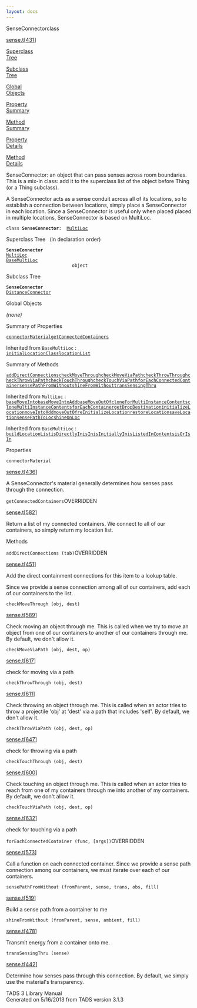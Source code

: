 ```yaml
---
layout: docs
---
```

<span class="title">SenseConnector</span><span class="type">class</span>

[sense.t](../file/sense.t.html)\[[431](../source/sense.t.html#431)\]

[Superclass  
Tree](#_SuperClassTree_)

[Subclass  
Tree](#_SubClassTree_)

[Global  
Objects](#_ObjectSummary_)

[Property  
Summary](#_PropSummary_)

[Method  
Summary](#_MethodSummary_)

[Property  
Details](#_Properties_)

[Method  
Details](#_Methods_)

<div class="fdesc">

SenseConnector: an object that can pass senses across room boundaries.
This is a mix-in class: add it to the superclass list of the object
before Thing (or a Thing subclass).

A SenseConnector acts as a sense conduit across all of its locations, so
to establish a connection between locations, simply place a
SenseConnector in each location. Since a SenseConnector is useful only
when placed placed in multiple locations, SenseConnector is based on
MultiLoc.

`class `**`SenseConnector`**` :   `[`MultiLoc`](../object/MultiLoc.html)

</div>

<span id="_SuperClassTree_"></span>

<div class="mjhd">

<span class="hdln">Superclass Tree</span>   (in declaration order)

</div>

**`SenseConnector`**  
[`MultiLoc`](../object/MultiLoc.html)  
[`BaseMultiLoc`](../object/BaseMultiLoc.html)  
`                         object`  
<span id="_SubClassTree_"></span>

<div class="mjhd">

<span class="hdln">Subclass Tree</span>  

</div>

**`SenseConnector`**  
[`DistanceConnector`](../object/DistanceConnector.html)  
<span id="_ObjectSummary_"></span>

<div class="mjhd">

<span class="hdln">Global Objects</span>  

</div>

*(none)* <span id="_PropSummary_"></span>

<div class="mjhd">

<span class="hdln">Summary of Properties</span>  

</div>

[`connectorMaterial`](#connectorMaterial)[`getConnectedContainers`](#getConnectedContainers)



Inherited from `BaseMultiLoc` :  
[`initialLocationClass`](../object/BaseMultiLoc.html#initialLocationClass)[`locationList`](../object/BaseMultiLoc.html#locationList)

<span id="_MethodSummary_"></span>

<div class="mjhd">

<span class="hdln">Summary of Methods</span>  

</div>

[`addDirectConnections`](#addDirectConnections)[`checkMoveThrough`](#checkMoveThrough)[`checkMoveViaPath`](#checkMoveViaPath)[`checkThrowThrough`](#checkThrowThrough)[`checkThrowViaPath`](#checkThrowViaPath)[`checkTouchThrough`](#checkTouchThrough)[`checkTouchViaPath`](#checkTouchViaPath)[`forEachConnectedContainer`](#forEachConnectedContainer)[`sensePathFromWithout`](#sensePathFromWithout)[`shineFromWithout`](#shineFromWithout)[`transSensingThru`](#transSensingThru)

Inherited from `MultiLoc` :  
[`baseMoveInto`](../object/MultiLoc.html#baseMoveInto)[`baseMoveIntoAdd`](../object/MultiLoc.html#baseMoveIntoAdd)[`baseMoveOutOf`](../object/MultiLoc.html#baseMoveOutOf)[`cloneForMultiInstanceContents`](../object/MultiLoc.html#cloneForMultiInstanceContents)[`cloneMultiInstanceContents`](../object/MultiLoc.html#cloneMultiInstanceContents)[`forEachContainer`](../object/MultiLoc.html#forEachContainer)[`getDropDestination`](../object/MultiLoc.html#getDropDestination)[`initializeLocation`](../object/MultiLoc.html#initializeLocation)[`moveIntoAdd`](../object/MultiLoc.html#moveIntoAdd)[`moveOutOf`](../object/MultiLoc.html#moveOutOf)[`reInitializeLocation`](../object/MultiLoc.html#reInitializeLocation)[`restoreLocation`](../object/MultiLoc.html#restoreLocation)[`saveLocation`](../object/MultiLoc.html#saveLocation)[`sensePathToLoc`](../object/MultiLoc.html#sensePathToLoc)[`shineOnLoc`](../object/MultiLoc.html#shineOnLoc)

Inherited from `BaseMultiLoc` :  
[`buildLocationList`](../object/BaseMultiLoc.html#buildLocationList)[`isDirectlyIn`](../object/BaseMultiLoc.html#isDirectlyIn)[`isIn`](../object/BaseMultiLoc.html#isIn)[`isInitiallyIn`](../object/BaseMultiLoc.html#isInitiallyIn)[`isListedInContents`](../object/BaseMultiLoc.html#isListedInContents)[`isOrIsIn`](../object/BaseMultiLoc.html#isOrIsIn)

<span id="_Properties_"></span>

<div class="mjhd">

<span class="hdln">Properties</span>  

</div>

<span id="connectorMaterial"></span>

`connectorMaterial`

[sense.t](../file/sense.t.html)\[[436](../source/sense.t.html#436)\]

<div class="desc">

A SenseConnector's material generally determines how senses pass through
the connection.

</div>

<span id="getConnectedContainers"></span>

`getConnectedContainers`<span class="rem">OVERRIDDEN</span>

[sense.t](../file/sense.t.html)\[[582](../source/sense.t.html#582)\]

<div class="desc">

Return a list of my connected containers. We connect to all of our
containers, so simply return my location list.

</div>

<span id="_Methods_"></span>

<div class="mjhd">

<span class="hdln">Methods</span>  

</div>

<span id="addDirectConnections"></span>

`addDirectConnections (tab)`<span class="rem">OVERRIDDEN</span>

[sense.t](../file/sense.t.html)\[[451](../source/sense.t.html#451)\]

<div class="desc">

Add the direct containment connections for this item to a lookup table.

Since we provide a sense connection among all of our containers, add
each of our containers to the list.

</div>

<span id="checkMoveThrough"></span>

`checkMoveThrough (obj, dest)`

[sense.t](../file/sense.t.html)\[[589](../source/sense.t.html#589)\]

<div class="desc">

Check moving an object through me. This is called when we try to move an
object from one of our containers to another of our containers through
me. By default, we don't allow it.

</div>

<span id="checkMoveViaPath"></span>

`checkMoveViaPath (obj, dest, op)`

[sense.t](../file/sense.t.html)\[[617](../source/sense.t.html#617)\]

<div class="desc">

check for moving via a path

</div>

<span id="checkThrowThrough"></span>

`checkThrowThrough (obj, dest)`

[sense.t](../file/sense.t.html)\[[611](../source/sense.t.html#611)\]

<div class="desc">

Check throwing an object through me. This is called when an actor tries
to throw a projectile 'obj' at 'dest' via a path that includes 'self'.
By default, we don't allow it.

</div>

<span id="checkThrowViaPath"></span>

`checkThrowViaPath (obj, dest, op)`

[sense.t](../file/sense.t.html)\[[647](../source/sense.t.html#647)\]

<div class="desc">

check for throwing via a path

</div>

<span id="checkTouchThrough"></span>

`checkTouchThrough (obj, dest)`

[sense.t](../file/sense.t.html)\[[600](../source/sense.t.html#600)\]

<div class="desc">

Check touching an object through me. This is called when an actor tries
to reach from one of my containers through me into another of my
containers. By default, we don't allow it.

</div>

<span id="checkTouchViaPath"></span>

`checkTouchViaPath (obj, dest, op)`

[sense.t](../file/sense.t.html)\[[632](../source/sense.t.html#632)\]

<div class="desc">

check for touching via a path

</div>

<span id="forEachConnectedContainer"></span>

`forEachConnectedContainer (func, [args])`<span class="rem">OVERRIDDEN</span>

[sense.t](../file/sense.t.html)\[[573](../source/sense.t.html#573)\]

<div class="desc">

Call a function on each connected container. Since we provide a sense
path connection among our containers, we must iterate over each of our
containers.

</div>

<span id="sensePathFromWithout"></span>

`sensePathFromWithout (fromParent, sense, trans, obs, fill)`

[sense.t](../file/sense.t.html)\[[519](../source/sense.t.html#519)\]

<div class="desc">

Build a sense path from a container to me

</div>

<span id="shineFromWithout"></span>

`shineFromWithout (fromParent, sense, ambient, fill)`

[sense.t](../file/sense.t.html)\[[478](../source/sense.t.html#478)\]

<div class="desc">

Transmit energy from a container onto me.

</div>

<span id="transSensingThru"></span>

`transSensingThru (sense)`

[sense.t](../file/sense.t.html)\[[442](../source/sense.t.html#442)\]

<div class="desc">

Determine how senses pass through this connection. By default, we simply
use the material's transparency.

</div>

<div class="ftr">

TADS 3 Library Manual  
Generated on 5/16/2013 from TADS version 3.1.3

</div>
